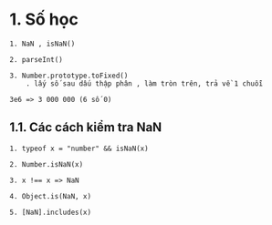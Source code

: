 # 1. Số học

    1. NaN , isNaN()

    2. parseInt()

    3. Number.prototype.toFixed()
        . lấy số sau dấu thập phân , làm tròn trên, trả về 1 chuỗi

    3e6 => 3 000 000 (6 số 0)

## 1.1. Các cách kiểm tra NaN

    1. typeof x = "number" && isNaN(x)

    2. Number.isNaN(x)

    3. x !== x => NaN

    4. Object.is(NaN, x)

    5. [NaN].includes(x)
